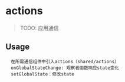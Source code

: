 # actions

> TODO: 应用通信

## Usage
```
  在所需通信组件中引入actions（shared/actions）
  onGlobalStateChange: 观察者函数响应state变化
  setGlobalState：修改state

```

#